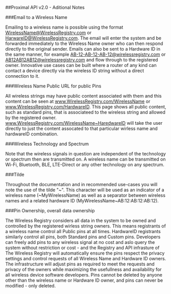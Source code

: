 ##Proximal API v2.0 - Aditional Notes

###Email to a Wireless Name

Emailing to a wireless name is possible using the format WirelessName@WirelessRegistry.com or HarwareID@WirelessRegistry.com. The email will enter the system and be forwarded immediately to the Wireless Name owner who can then respond directly to the original sender. Emails can also be sent to a Hardware ID in the same manner, for example AB-12-AB-12-AB-12@wirelessregistry.com or AB12AB12AB12@wirelessregistry.com and flow through to the registered owner. Innovative use cases can be built where a router of any kind can contact a device directly via the wireless ID string without a direct connection to it.
  
###Wireless Name Public URL for public Pins

All wireless strings may have public content associated with them and this content can be seen at www.WirelessRegistry.com/WirelessName or www.WirelessRegistry.com/HardwareID. This page shows all public content, such as standard pins, that is associateed to the wireless string and allowed by the registered owner. www.WirelessRegistry.com/WirelessName~HaredwareID will take the user directly to just the content assocated to that particular wirless name and hardwareID combination.
 
###Wireless Technology and Spectrum

Note that the wireless signals in question are independent of the technology or spectrum then are transmitted on. A wireless name can be transmitted on Wi-Fi, Bluetooth, BLE, LTE-Direct or any other technology on any spectrum.
     
###Tilde

Throughout the documentation and in recommended use-cases you will note the use of the tilde "~". This character will be used as an indicator of a wireless name (~MyWirelessName) as well as a separator between wireless names and a related hardware ID (MyWirelessName~AB:12:AB:12:AB:12).
 
###Pin Ownership, overall data ownership

The Wireless Registry considers all data in the system to be owned and controlled by the registered wirless string owners. This means registrants of a wireless name control all Public pins at all times. HardwareID registrants similarly control all pins, both Standard pins and Custom pins. Developers can freely add pins to any wireless signal at no cost and aslo query the system without restriction or cost - and the Registry and API infrasture of The Wireless Registry will automatically ensure the pins respect the privacy settings and control requests of all Wireless Name and Hardware ID owners. The infrastructure will adjust pins as required to meet the requests and privacy of the owners while maximizing the usefullness and availability for all wireless device software developers. Pins cannot be deleted by anyone other than the wireless name or Hardware ID owner, and pins can never be modified - only deleted.



 
     
